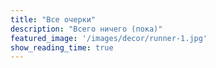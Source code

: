 ```yaml
---
title: "Все очерки"
description: "Всего ничего (пока)"
featured_image: '/images/decor/runner-1.jpg'
show_reading_time: true
---
```


